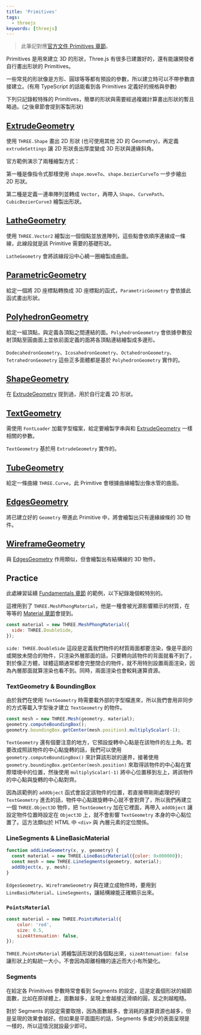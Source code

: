```yaml
---
title: 'Primitives'
tags:
  - threejs
keywords: [threejs]
---
```


> 此筆記對應[官方文件 Primitives 章節](https://threejs.org/manual/#en/primitives)。

Primitives 是用來建立 3D 的形狀，Three.js 有很多已建置好的，還有能讓開發者自行畫出形狀的 Primitives。

一些常見的形狀像是方形、圓球等等都有預設的參數，所以建立時可以不帶參數直接建立。(有用 TypeScript 的話能看到各 Primitives 定義好的規格與參數)

下列只記錄較特殊的 Primitives，簡單的形狀與需要經過複雜計算畫出形狀的暫且略過。(之後章節會提到客製形狀)

## [ExtrudeGeometry](https://threejs.org/docs/#api/en/geometries/ExtrudeGeometry)

使用 `THREE.Shape` 畫出 2D 形狀 (也可使用其他 2D 的 Geometry)，再定義 `extrudeSettings` 讓 2D 形狀長出厚度變成 3D 形狀與邊緣斜角。

官方範例演示了兩種繪製方式：

第一種是像指令式那樣使用 `shape.moveTo`、`shape.bezierCurveTo` 一步步繪出 2D 形狀。

第二種是定義一連串陣列並轉成 `Vector`，再帶入 `Shape`、`CurvePath`、`CubicBezierCurve3` 繪製出形狀。

## [LatheGeometry](https://threejs.org/docs/#api/en/geometries/LatheGeometry)

使用 `THREE.Vector2` 繪製出一個個點並放進陣列，這些點會依順序連線成一條線，此線段就是該 Primitive 需要的基礎形狀。

`LatheGeometry` 會將該線段沿中心繞一圈繪製成曲面。

## [ParametricGeometry](https://threejs.org/docs/?q=Para#examples/en/geometries/ParametricGeometry)

給定一個將 2D 座標點轉換成 3D 座標點的函式，`ParametricGeometry` 會依據此函式畫出形狀。

## [PolyhedronGeometry](https://threejs.org/docs/#api/en/geometries/PolyhedronGeometry)

給定一組頂點，與定義各頂點之間連結的面。`PolyhedronGeometry` 會依據參數投射頂點至圓曲面上並依前面定義的面將各頂點連結繪製成多邊形。

`DodecahedronGeometry`、`IcosahedronGeometry`、`OctahedronGeometry`、`TetrahedronGeometry` 這些正多面體都是基於 `PolyhedronGeometry` 實作的。

## [ShapeGeometry](https://threejs.org/docs/#api/en/geometries/ShapeGeometry)

在 [ExtrudeGeometry](#extrudegeometry) 提到過，用於自行定義 2D 形狀。

## [TextGeometry](https://threejs.org/docs/?q=TextGeometry#examples/en/geometries/TextGeometry)

需使用 `FontLoader` 加載字型檔案，給定要繪製字串與和 [ExtrudeGeometry](/#extrudegeometry) 一樣相關的參數。

`TextGeometry` 基於用 `ExtrudeGeometry` 實作的。

## [TubeGeometry](https://threejs.org/docs/#api/en/geometries/TubeGeometry)

給定一條曲線 `THREE.Curve`，此 Primitive 會根據曲線繪製出像水管的曲面。

## [EdgesGeometry](https://threejs.org/docs/#api/en/geometries/EdgesGeometry)

將已建立好的 `Geometry` 帶進此 Primitive 中，將會繪製出只有邊緣線條的 3D 物件。

## [WireframeGeometry](https://threejs.org/docs/#api/en/geometries/WireframeGeometry)

與 [EdgesGeometry](#edgesgeometry) 作用類似，但會繪製出有結構線的 3D 物件。

## Practice

此處練習延續 [Fundamentals 章節](./02-fundamentals.md) 的範例，以下紀錄幾個較特別的。

這裡用到了 `THREE.MeshPhongMaterial`，他是一種會被光源影響顯示的材質，在等等的 [Material 章節](./06-materials.md)會提到。

```js
const material = new THREE.MeshPhongMaterial({
  side: THREE.DoubleSide,
});
```

`side: THREE.DoubleSide` 這段是定義我們物件的材質兩面都要渲染，像是平面的或開放未閉合的物件，只渲染外層那面的話，只要轉向該物件的背面就看不到了，對於像正方體，球體這類通常都會完整閉合的物件，就不用特別設置兩面渲染，因為內層那面就算渲染也看不到。同時，兩面渲染也會較耗運算資源。

### TextGeometry & BoundingBox

由於我們在使用 `TextGeometry` 時需要載外部的字型檔進來，所以我們會用非同步的方式等載入字型後才建立 `TextGeometry` 的物件。

```js
const mesh = new THREE.Mesh(geometry, material);
geometry.computeBoundingBox();
geometry.boundingBox.getCenter(mesh.position).multiplyScalar(-1);
```

`TextGeometry` 還有個要注意的地方，它預設旋轉中心點是在該物件的左上角。若要改成照該物件的中心點旋轉的話，我們可以使用 `geometry.computeBoundingBox()` 來計算該形狀的邊界，接著使用 `geometry.boundingBox.getCenter(mesh.position)` 來取得該物件的中心點在實際環境中的位置，然後使用 `multiplyScalar(-1)` 將中心位置移到左上，將該物件的中心點與旋轉的中心點對齊。

因為該範例的 `addObject` 函式會設定該物件的位置，若直接帶剛剛處理好的 `TextGeometry` 進去的話，物件中心點跟旋轉中心就不會對齊了，所以我們再建立一個 `THREE.Object3D` 物件，把 `TextGeometry` 加在它裡面，再帶入 `addObject` 讓設定物件位置時設定在 `Object3D` 上，就不會影響 `TextGeometry` 本身的中心點位置了。這方法類似於 HTML 中 `<div>` 與 內層元素的定位關係。

### LineSegments & LineBasicMaterial

```js
function addLineGeometry(x, y, geometry) {
  const material = new THREE.LineBasicMaterial({color: 0x000000});
  const mesh = new THREE.LineSegments(geometry, material);
  addObject(x, y, mesh);
}
```

`EdgesGeometry`、`WireframeGeometry` 與在建立成物件時，要用到 `LineBasicMaterial`、`LineSegments`，讓結構線能正確顯示出來。

### `PointsMaterial`

```js
const material = new THREE.PointsMaterial({
    color: 'red',
    size: 0.5,
    sizeAttenuation: false,
});
```

`THREE.PointsMaterial` 將繪製該形狀的各個點出來，`sizeAttenuation: false` 讓形狀上的點統一大小，不會因為距離相機的遠近而大小有所變化。

### Segments

在給定各 Primitives 參數時常會看到 Segments 的設定，這是定義個形狀的細節面數，比如在原球體上，面數越多，呈現上會越接近滑順的圓，反之則越粗糙。

對於 Segments 的設定需要取捨，因為面數越多，會消耗的運算資源也越多，但是呈現的效果會越好。但如果是平面圖形的話，Segments 多或少的表面呈現是一樣的，所以這情況就設最少即可。
